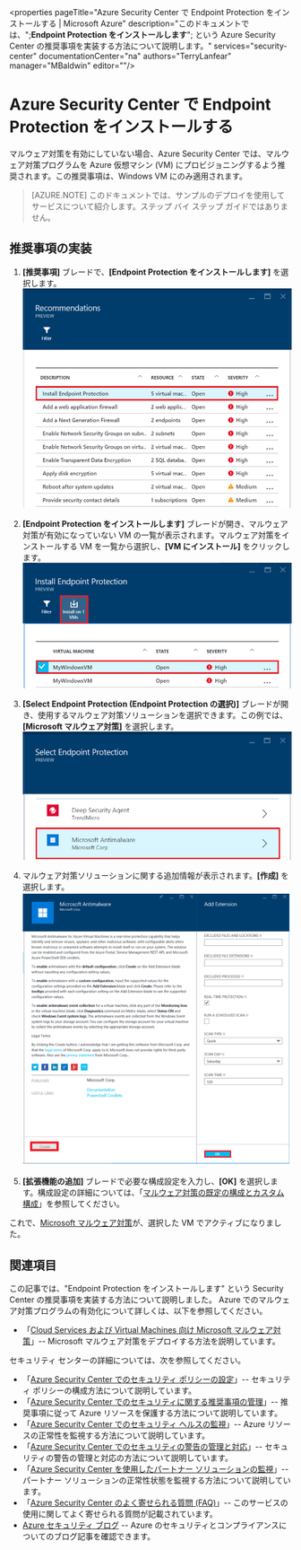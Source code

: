 <properties
   pageTitle="Azure Security Center で Endpoint Protection をインストールする | Microsoft Azure"
   description="このドキュメントでは、";**Endpoint Protection をインストールします**"; という Azure Security Center の推奨事項を実装する方法について説明します。"
   services="security-center"
   documentationCenter="na"
   authors="TerryLanfear"
   manager="MBaldwin"
   editor=""/>

<tags
   ms.service="security-center"
   ms.devlang="na"
   ms.topic="article"
   ms.tgt_pltfrm="na"
   ms.workload="na"
   ms.date="07/21/2016"
   ms.author="terrylan"/>

# Azure Security Center で Endpoint Protection をインストールする

マルウェア対策を有効にしていない場合、Azure Security Center では、マルウェア対策プログラムを Azure 仮想マシン (VM) にプロビジョニングするよう推奨されます。この推奨事項は、Windows VM にのみ適用されます。

> [AZURE.NOTE] このドキュメントでは、サンプルのデプロイを使用してサービスについて紹介します。ステップ バイ ステップ ガイドではありません。

## 推奨事項の実装

1. **[推奨事項]** ブレードで、**[Endpoint Protection をインストールします]** を選択します。![Select Install Endpoint Protection][1]

2. **[Endpoint Protection をインストールします]** ブレードが開き、マルウェア対策が有効になっていない VM の一覧が表示されます。マルウェア対策をインストールする VM を一覧から選択し、**[VM にインストール]** をクリックします。![Select VMs to install antimalware on][2]

3. **[Select Endpoint Protection (Endpoint Protection の選択)]** ブレードが開き、使用するマルウェア対策ソリューションを選択できます。この例では、**[Microsoft マルウェア対策]** を選択します。![Select Endpoint Protection][3]

4. マルウェア対策ソリューションに関する追加情報が表示されます。**[作成]** を選択します。![マルウェア対策ソリューションの作成][4]

5. **[拡張機能の追加]** ブレードで必要な構成設定を入力し、**[OK]** を選択します。構成設定の詳細については、「[マルウェア対策の既定の構成とカスタム構成](../azure-security-antimalware.md#default-and-custom-antimalware-configuration)」を参照してください。

これで、[Microsoft マルウェア対策](../azure-security-antimalware.md)が、選択した VM でアクティブになりました。

## 関連項目

この記事では、"Endpoint Protection をインストールします" という Security Center の推奨事項を実装する方法について説明しました。 Azure でのマルウェア対策プログラムの有効化について詳しくは、以下を参照してください。

- 「[Cloud Services および Virtual Machines 向け Microsoft マルウェア対策](../azure-security-antimalware.md)」-- Microsoft マルウェア対策をデプロイする方法を説明しています。

セキュリティ センターの詳細については、次を参照してください。

- 「[Azure Security Center でのセキュリティ ポリシーの設定](security-center-policies.md)」-- セキュリティ ポリシーの構成方法について説明しています。
- 「[Azure Security Center でのセキュリティに関する推奨事項の管理](security-center-recommendations.md)」-- 推奨事項に従って Azure リソースを保護する方法について説明しています。
- 「[Azure Security Center でのセキュリティ ヘルスの監視](security-center-monitoring.md)」-- Azure リソースの正常性を監視する方法について説明しています。
- 「[Azure Security Center でのセキュリティの警告の管理と対応](security-center-managing-and-responding-alerts.md)」-- セキュリティの警告の管理と対応の方法について説明しています。
- 「[Azure Security Center を使用したパートナー ソリューションの監視](security-center-partner-solutions.md)」-- パートナー ソリューションの正常性状態を監視する方法について説明しています。
- 「[Azure Security Center のよく寄せられる質問 (FAQ)](security-center-faq.md)」-- このサービスの使用に関してよく寄せられる質問が記載されています。
- [Azure セキュリティ ブログ](http://blogs.msdn.com/b/azuresecurity/) -- Azure のセキュリティとコンプライアンスについてのブログ記事を確認できます。

<!--Image references-->
[1]: ./media/security-center-install-endpoint-protection/select-install-endpoint-protection.png
[2]: ./media/security-center-install-endpoint-protection/install-endpoint-protection-blade.png
[3]: ./media/security-center-install-endpoint-protection/select-endpoint-protection.png
[4]: ./media/security-center-install-endpoint-protection/create-antimalware-solution.png

<!---HONumber=AcomDC_0727_2016-->